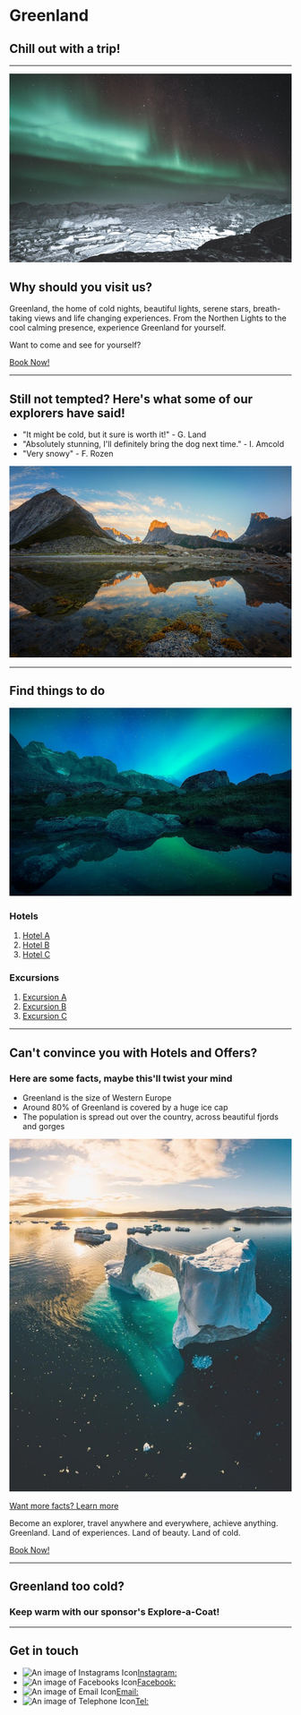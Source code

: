 # **Greenland**
## Chill out with a trip!

---

![A viridescant night sky filled with a light blue aurora piercing the stars. A snowy frontier resides beneath, contrasting from the sky above, light seeping in just above the horizon. ](./static/images/Greenland_7360x4912.jpg)

## Why should you visit us?
 Greenland, the home of cold nights, beautiful lights, serene stars, breath-taking views and life changing experiences. From the Northen Lights to the cool calming presence, experience Greenland for yourself. 

Want to come and see for yourself?

[Book Now!](https://www.expedia.co.uk/Nuuk.d1359.Holidays-City-Breaks)

---

## Still not tempted? Here's what some of our explorers have said!
- "It might be cold, but it sure is worth it!" - G. Land
- "Absolutely stunning, I'll definitely bring the dog next time." - I. Amcold
- "Very snowy" - F. Rozen

![Landscape image of a fjord in Greenland, with a mountain range in the backdrop, blue skies and pink clouds with a mirror-like lake in the foreground. ](./static/images/Greenland_2048x1388.jpg)

---

## Find things to do

![A fantasy-like setting, with mountain ranges in the back and snow topped peaks breaking the nights aurora. Large stones are scattered around, with a pool of reflective water residing in the foreground.](./static/images/Greenland_1620x1080.jpg)

### Hotels
1. [Hotel A](https://www.expedia.co.uk/SCH-731-1294232-1461894.h33701872.Hotel-Information?chkin=11%2F7%2F2019&chkout=12%2F7%2F2019&regionId=1359&destination=Nuuk%2C+Sermersooq%2C+Greenland&swpToggleOn=true&rm1=a2&x_pwa=1&sort=recommended&top_dp=5&top_cur=GBP&rfrr=HSR&pwa_ts=1561476437440&hasClusterProp=false)
2. [Hotel B](https://www.expedia.co.uk/The-Blue-Guesthouse-by-Greenland-Escape.h21393525.Hotel-Information?chkin=11%2F7%2F2019&chkout=12%2F7%2F2019&regionId=1359&destination=Nuuk%2C+Sermersooq%2C+Greenland&swpToggleOn=true&rm1=a2&x_pwa=1&sort=recommended&top_dp=77&top_cur=GBP&rfrr=HSR&pwa_ts=1561476506654&hasClusterProp=false)
3. [Hotel C](https://www.expedia.co.uk/PPB-Property-on-Vrboppb-Property-on-Vrboppb-Property-on-Vrboppb-Property-on-Vrbo.h21623614.Hotel-Information?chkin=11%2F7%2F2019&chkout=12%2F7%2F2019&regionId=1359&destination=Nuuk%2C+Sermersooq%2C+Greenland&swpToggleOn=true&rm1=a2&x_pwa=1&sort=recommended&rfrr=HSR&pwa_ts=1561476506656&hasClusterProp=false)

### Excursions
1. [Excursion A](www.google.com)
2. [Excursion B](www.google.com)
3. [Excursion C](www.google.com)

---

## Can't convince you with Hotels and Offers?
### Here are some facts, maybe this'll twist your mind

- Greenland is the size of Western Europe
- Around 80% of Greenland is covered by a huge ice cap
- The population is spread out over the country, across beautiful fjords and gorges

![An icy archway in the mid-ground, half submerged in the resin-like ocean. In the distance, a rose gold sun sits above a hilly background, with floating icebergs drawing closer.](./static/images/Greenland_1080x1350.jpg)

[Want more facts? Learn more](https://en.wikipedia.org/wiki/Nuuk) 


Become an explorer, travel anywhere and everywhere, achieve anything. Greenland. Land of experiences. Land of beauty. Land of cold.

[Book Now!](https://www.expedia.co.uk/Nuuk.d1359.Holidays-City-Breaks)

---

## Greenland too cold?
### Keep warm with our sponsor's Explore-a-Coat!


---

## Get in touch
- ![An image of Instagrams Icon]()[Instagram:](www.google.com)
- ![An image of Facebooks Icon]()[Facebook:](www.google.com)
- ![An image of Email Icon]()[Email:](www.google.com)
- ![An image of Telephone Icon]()[Tel:](www.google.com)


